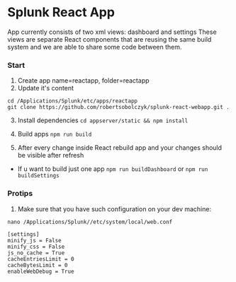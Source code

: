 # Splunk React App

App currently consists of two xml views: dashboard and settings
These views are separate React components that are reusing the same build system and we are able to share some code between them.

### Start

1. Create app name=reactapp, folder=reactapp
2. Update it's content

```
cd /Applications/Splunk/etc/apps/reactapp
git clone https://github.com/robertsobolczyk/splunk-react-webapp.git .
```


3. Install dependencies
`cd appserver/static && npm install`

4. Build apps `npm run build`

5. After every change inside React rebuild app and your changes should be visible after refresh

* If u want to build just one app `npm run buildDashboard` or `npm run buildSettings`



### Protips

1. Make sure that you have such configuration on your dev machine:
```
nano /Applications/Splunk//etc/system/local/web.conf

[settings]
minify_js = False
minify_css = False
js_no_cache = True
cacheEntriesLimit = 0
cacheBytesLimit = 0
enableWebDebug = True
```

